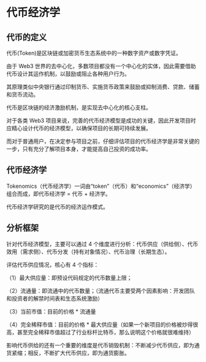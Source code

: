 # 代币经济学

## 代币的定义

代币(Token)是区块链或加密货币生态系统中的一种数字资产或数字凭证。

由于 Web3 世界的去中心化，多数项目都没有一个中心化的实体，因此需要借助代币设计其运作机制，以鼓励或阻止各种用户行为。

其原理类似中央银行通过印制货币、实施货币政策来鼓励或抑制消费、贷款、储蓄和货币流动。

代币是区块链的经济激励机制，是实现去中心化的核心支柱。

对于各类 Web3 项目来说，完善的代币经济模型是成功的关键，因此开发项目时应精心设计代币的经济模型，以确保项目的长期可持续发展。

而对于普通用户，在决定参与项目之前，仔细评估项目的代币经济学是非常关键的一步，只有充分了解项目本身，才能提高自己投资的成功率。

## 代币经济学

Tokenomics（代币经济学）一词由“token”（代币）和“economics”（经济学）组合而成，即代币经济学 = 代币 + 经济学。

代币经济学研究的是代币的经济运作模式。

## 分析框架

针对代币经济模型，主要可以通过 4 个维度进行分析：代币供应（供给侧）、代币效用（需求侧）、代币分发（持有对象情况）、代币治理（长期生态）。

评估代币供应情况，核心有 4 个指标：

（1）最大供应量：即预设代码规定的代币数量上限；

（2）流通量：即流通中的代币数量；（流通代币主要受两个因素影响：开发团队和投资者的解禁时间表和生态系统激励）

（3）当前市值：目前的价格 \* 流通量

（4）完全稀释市值：目前的价格 \* 最大供应量（如果一个新项目的价格被炒得很高，甚至完全稀释市值超过了行业标杆比特币，那么说明这个价格就很难维持）

影响代币供给的还有一个重要的维度是代币销毁机制：不断减少代币供应，即为通货紧缩；相反，不断扩大代币供应，即为通货膨胀。
